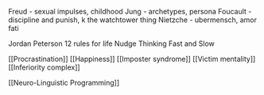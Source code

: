 Freud - sexual impulses, childhood
Jung - archetypes, persona
Foucault - discipline and punish, k the watchtower thing
Nietzche - ubermensch, amor fati

Jordan Peterson 12 rules for life
Nudge
Thinking Fast and Slow

[[Procrastination]]
[[Happiness]]
[[Imposter syndrome]]
[[Victim mentality]]
[[Inferiority complex]]

[[Neuro-Linguistic Programming]]